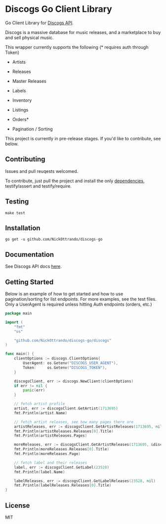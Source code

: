# Discogs Go Client Library

Go Client Library for [Discogs API](https://www.discogs.com/developers/).

Discogs is a massive database for music releases, and a marketplace to buy and sell physical music.

This wrapper currently supports the following (* requires auth through Token)
   - Artists
   - Releases
   - Master Releases
   - Labels
   - Inventory
   - Listings
   - Orders*
   
   - Pagination / Sorting

This project is currently in pre-release stages. If you'd like to contribute, see below.

Contributing
------------
Issues and pull reuqests welcomed.

To contribute, just pull the project and install the only [dependencies](https://github.com/stretchr/testify), testify/assert and testify/require. 

Testing
-------
`make test`
   
Installation
------------
`go get -u github.com/NickOttrando/discogs-go`

Documentation
-------------
See Discogs API docs [here](https://www.discogs.com/developers/).

Getting Started
---------------
Below is an example of how to get started and how to use pagination/sorting for list endpoints. For more examples, see the test files. Only a UserAgent is required unless hitting Auth endpoints (orders, etc.)
```go
package main

import (
	"fmt"
	"os"

	"github.com/NickOttrando/discogs-go/discogs"
)

func main() {
	clientOptions := discogs.ClientOptions{
		UserAgent: os.Getenv("DISCOGS_USER_AGENT"),
		Token:     os.Getenv("DISCOGS_TOKEN"),
	}

	discogsClient, err := discogs.NewClient(clientOptions)
	if err != nil {
		panic(err)
	}

	// fetch artist profile
	artist, err := discogsClient.GetArtist(1713695)
	fmt.Println(artist.Name)

	// fetch artist releases, see how many pages there are
	artistReleases, err := discogsClient.GetArtistReleases(1713695, nil)
	fmt.Println(artistReleases.Releases[0].Title)
	fmt.Println(artistReleases.Pages)

	moreReleases, err := discogsClient.GetArtistReleases(1713695, &discogs.ListOptions{Page: 2, Sort: "year", PerPage: 5})
	fmt.Println(moreReleases.Releases[0].Title)
	fmt.Println(moreReleases.Page)

	// fetch label and their releases
	label, err := discogsClient.GetLabel(23528)
	fmt.Println(label.Name)

	labelReleases, err := discogsClient.GetLabelReleases(23528, nil)
	fmt.Println(labelReleases.Releases[0].Title)
}
```

License
-------
MIT
